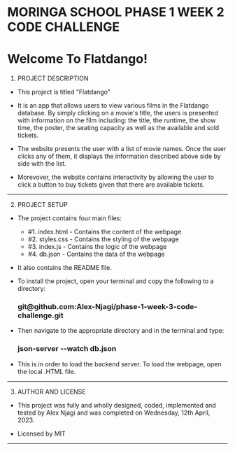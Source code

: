 # MORINGA SCHOOL PHASE 1 WEEK 2 CODE CHALLENGE

<h1>Welcome To Flatdango!</h1>

1. PROJECT DESCRIPTION
+ This project is titled "Flatdango"

+ It is an app that allows users to view various films in the Flatdango database. By simply clicking on a movie's title, the users is presented with information on the film including: the title, the runtime, the show time, the poster, the seating capacity as well as the available and sold tickets.

+ The website presents the user with a list of movie names. Once the user clicks any of them, it displays the information described above side by side with the list.

+ Morevover, the website contains interactivity by allowing the user to click a button to buy tickets given that there are available tickets.

---------------------------------------------------------------------------------------------------------

2. PROJECT SETUP
+ The project contains four main files:
    + #1. index.html - Contains the content of the webpage
    + #2. styles.css - Contains the styling of the webpage
    + #3. index.js - Contains the logic of the webpage
    + #4. db.json - Contains the data of the webpage

+ It also contains the README file.

+ To install the project, open your terminal and copy the following to a directory:

    <h3>git@github.com:Alex-Njagi/phase-1-week-3-code-challenge.git</h3>

+ Then navigate to the appropriate directory and in the terminal and type:

    <h3>json-server --watch db.json</h3>

+ This is in order to load the backend server. To load the webpage, open the local .HTML file.

---------------------------------------------------------------------------------------------------------

3. AUTHOR AND LICENSE
+ This project was fully and wholly designed, coded, implemented and tested by Alex Njagi and was completed on Wednesday, 12th April, 2023.

+ Licensed by MIT

---------------------------------------------------------------------------------------------------------

